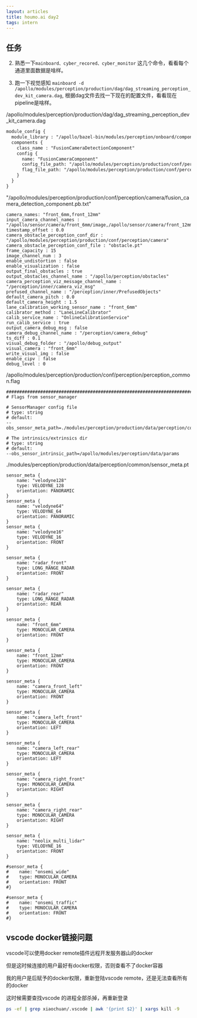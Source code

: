 ```yaml
---
layout: articles
title: houmo.ai day2
tags: intern
---
```



## 任务

2. 熟悉一下`mainboard、cyber_recored、cyber_monitor` 这几个命令，看看每个通道里面数据是啥样。


3. 跑一下视觉感知  `mainboard -d /apollo/modules/perception/production/dag/dag_streaming_perception_dev_kit_camera.dag`, 根据dag文件去找一下现在的配置文件，看看现在pipeline是啥样。


/apollo/modules/perception/production/dag/dag_streaming_perception_dev_kit_camera.dag
```xml
module_config {
  module_library : "/apollo/bazel-bin/modules/perception/onboard/component/libperception_component_camera.so"
  components {
    class_name : "FusionCameraDetectionComponent"
    config {
      name: "FusionCameraComponent"
      config_file_path: "/apollo/modules/perception/production/conf/perception/camera/fusion_camera_detection_component.pb.txt"
      flag_file_path: "/apollo/modules/perception/production/conf/perception/perception_common.flag"
    }
  }
}
```


"/apollo/modules/perception/production/conf/perception/camera/fusion_camera_detection_component.pb.txt"
```
camera_names: "front_6mm,front_12mm"
input_camera_channel_names : "/apollo/sensor/camera/front_6mm/image,/apollo/sensor/camera/front_12mm/image"
timestamp_offset : 0.0
camera_obstacle_perception_conf_dir : "/apollo/modules/perception/production/conf/perception/camera"
camera_obstacle_perception_conf_file : "obstacle.pt"
frame_capacity : 15
image_channel_num : 3
enable_undistortion : false
enable_visualization : false
output_final_obstacles : true
output_obstacles_channel_name : "/apollo/perception/obstacles"
camera_perception_viz_message_channel_name : "/perception/inner/camera_viz_msg"
prefused_channel_name : "/perception/inner/PrefusedObjects"
default_camera_pitch : 0.0
default_camera_height : 1.5
lane_calibration_working_sensor_name : "front_6mm"
calibrator_method : "LaneLineCalibrator"
calib_service_name : "OnlineCalibrationService"
run_calib_service : true
output_camera_debug_msg : false
camera_debug_channel_name : "/perception/camera_debug"
ts_diff : 0.1
visual_debug_folder : "/apollo/debug_output"
visual_camera : "front_6mm"
write_visual_img : false
enable_cipv : false
debug_level : 0
```

/apollo/modules/perception/production/conf/perception/perception_common.flag

```
###########################################################################
# Flags from sensor_manager

# SensorManager config file
# type: string
# default:
--obs_sensor_meta_path=./modules/perception/production/data/perception/common/sensor_meta.pt

# The intrinsics/extrinsics dir
# type: string
# default:
--obs_sensor_intrinsic_path=/apollo/modules/perception/data/params
```

./modules/perception/production/data/perception/common/sensor_meta.pt
```
sensor_meta {
    name: "velodyne128"
    type: VELODYNE_128
    orientation: PANORAMIC
}
sensor_meta {
    name: "velodyne64"
    type: VELODYNE_64
    orientation: PANORAMIC
}
sensor_meta {
    name: "velodyne16"
    type: VELODYNE_16
    orientation: FRONT
}

sensor_meta {
    name: "radar_front"
    type: LONG_RANGE_RADAR
    orientation: FRONT
}

sensor_meta {
    name: "radar_rear"
    type: LONG_RANGE_RADAR
    orientation: REAR
}

sensor_meta {
    name: "front_6mm"
    type: MONOCULAR_CAMERA
    orientation: FRONT
}

sensor_meta {
    name: "front_12mm"
    type: MONOCULAR_CAMERA
    orientation: FRONT
}

sensor_meta {
    name: "camera_front_left"
    type: MONOCULAR_CAMERA
    orientation: FRONT
}

sensor_meta {
    name: "camera_left_front"
    type: MONOCULAR_CAMERA
    orientation: LEFT
}

sensor_meta {
    name: "camera_left_rear"
    type: MONOCULAR_CAMERA
    orientation: LEFT
}

sensor_meta {
    name: "camera_right_front"
    type: MONOCULAR_CAMERA
    orientation: RIGHT
}

sensor_meta {
    name: "camera_right_rear"
    type: MONOCULAR_CAMERA
    orientation: RIGHT
}

sensor_meta {
    name: "neolix_multi_lidar"
    type: VELODYNE_16
    orientation: FRONT
}

#sensor_meta {
#    name: "onsemi_wide"
#    type: MONOCULAR_CAMERA
#    orientation: FRONT
#}

#sensor_meta {
#    name: "onsemi_traffic"
#    type: MONOCULAR_CAMERA
#    orientation: FRONT
#}
```

## vscode docker链接问题

vscode可以使用docker remote插件远程开发服务器山的docker

但是这时候连接的用户最好有docker权限，否则查看不了docker容器

我的用户是后赋予的docker权限，重新登陆vscode remote，还是无法查看所有的docker

这时候需要查找vscode 的进程全部杀掉，再重新登录

```bash
ps -ef | grep xiaochuan/.vscode | awk '{print $2}' | xargs kill -9
```


